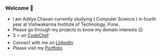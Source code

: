 ### Welcome 👋

- I am Aditya Chavan currently studying ( Computer Science ) in fourth year at Vishwakarma Institute of Technology, Pune.
- Please go through my projects to know my domain interests 😉
- 3 ⭐ on [CodeChef](https://www.codechef.com/users/aditya770)
- Connect with me on [LinkedIn](https://www.linkedin.com/in/aditya-sandeep-chavan/)
- Please visit my [Portfolio](https://homepage-omega-eight.vercel.app/)
